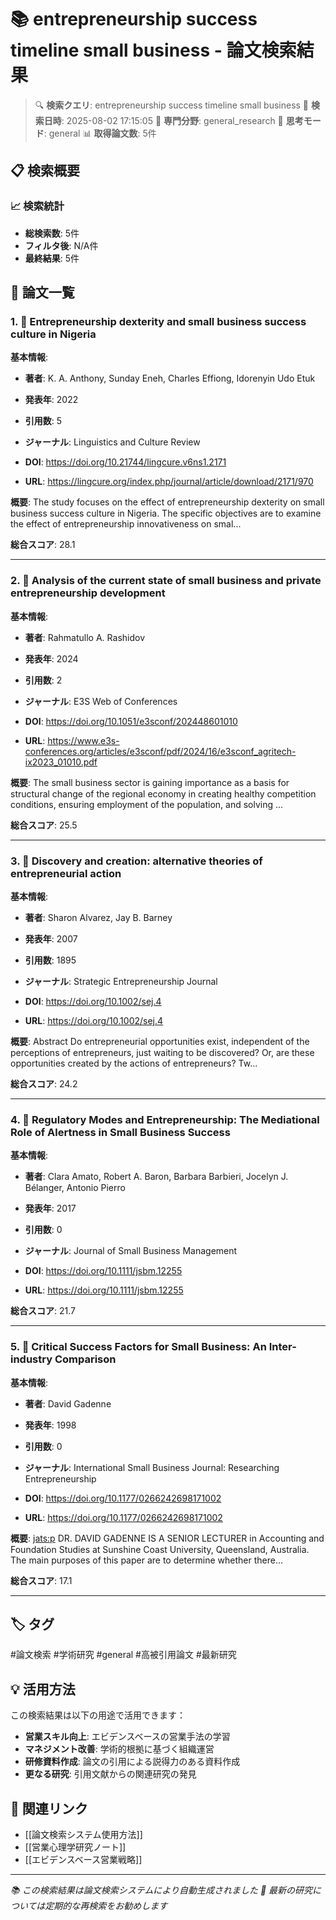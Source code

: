 # 📚 entrepreneurship success timeline small business - 論文検索結果

> 🔍 **検索クエリ**: entrepreneurship success timeline small business
> 📅 **検索日時**: 2025-08-02 17:15:05
> 🎯 **専門分野**: general_research
> 🧠 **思考モード**: general
> 📊 **取得論文数**: 5件

## 📋 検索概要

### 📈 検索統計
- **総検索数**: 5件
- **フィルタ後**: N/A件
- **最終結果**: 5件

## 📄 論文一覧

### 1. 📄 Entrepreneurship dexterity and small business success culture in Nigeria

**基本情報**:
- **著者**: K. A. Anthony, Sunday Eneh, Charles Effiong, Idorenyin Udo Etuk
- **発表年**: 2022
- **引用数**: 5
- **ジャーナル**: Linguistics and Culture Review

- **DOI**: https://doi.org/10.21744/lingcure.v6ns1.2171
- **URL**: https://lingcure.org/index.php/journal/article/download/2171/970

**概要**: The study focuses on the effect of entrepreneurship dexterity on small business success culture in Nigeria. The specific objectives are to examine the effect of entrepreneurship innovativeness on smal...

**総合スコア**: 28.1

---

### 2. 📄 Analysis of the current state of small business and private entrepreneurship development

**基本情報**:
- **著者**: Rahmatullo A. Rashidov
- **発表年**: 2024
- **引用数**: 2
- **ジャーナル**: E3S Web of Conferences

- **DOI**: https://doi.org/10.1051/e3sconf/202448601010
- **URL**: https://www.e3s-conferences.org/articles/e3sconf/pdf/2024/16/e3sconf_agritech-ix2023_01010.pdf

**概要**: The small business sector is gaining importance as a basis for structural change of the regional economy in creating healthy competition conditions, ensuring employment of the population, and solving ...

**総合スコア**: 25.5

---

### 3. 📄 Discovery and creation: alternative theories of entrepreneurial action

**基本情報**:
- **著者**: Sharon Alvarez, Jay B. Barney
- **発表年**: 2007
- **引用数**: 1895
- **ジャーナル**: Strategic Entrepreneurship Journal

- **DOI**: https://doi.org/10.1002/sej.4
- **URL**: https://doi.org/10.1002/sej.4

**概要**: Abstract Do entrepreneurial opportunities exist, independent of the perceptions of entrepreneurs, just waiting to be discovered? Or, are these opportunities created by the actions of entrepreneurs? Tw...

**総合スコア**: 24.2

---

### 4. 📄 Regulatory Modes and Entrepreneurship: The Mediational Role of Alertness in Small Business Success

**基本情報**:
- **著者**: Clara Amato, Robert A. Baron, Barbara Barbieri, Jocelyn J. Bélanger, Antonio Pierro
- **発表年**: 2017
- **引用数**: 0
- **ジャーナル**: Journal of Small Business Management

- **DOI**: https://doi.org/10.1111/jsbm.12255
- **URL**: https://doi.org/10.1111/jsbm.12255

**総合スコア**: 21.7

---

### 5. 📄 Critical Success Factors for Small Business: An Inter-industry Comparison

**基本情報**:
- **著者**: David Gadenne
- **発表年**: 1998
- **引用数**: 0
- **ジャーナル**: International Small Business Journal: Researching Entrepreneurship

- **DOI**: https://doi.org/10.1177/0266242698171002
- **URL**: https://doi.org/10.1177/0266242698171002

**概要**: <jats:p> DR. DAVID GADENNE IS A SENIOR LECTURER in Accounting and Foundation Studies at Sunshine Coast University, Queensland, Australia. The main purposes of this paper are to determine whether there...

**総合スコア**: 17.1

---


## 🏷️ タグ

#論文検索 #学術研究 #general #高被引用論文 #最新研究

## 💡 活用方法

この検索結果は以下の用途で活用できます：

- **営業スキル向上**: エビデンスベースの営業手法の学習
- **マネジメント改善**: 学術的根拠に基づく組織運営
- **研修資料作成**: 論文の引用による説得力のある資料作成
- **更なる研究**: 引用文献からの関連研究の発見

## 🔗 関連リンク

- [[論文検索システム使用方法]]
- [[営業心理学研究ノート]]
- [[エビデンスベース営業戦略]]

---

*📚 この検索結果は論文検索システムにより自動生成されました*
*🔄 最新の研究については定期的な再検索をお勧めします*
